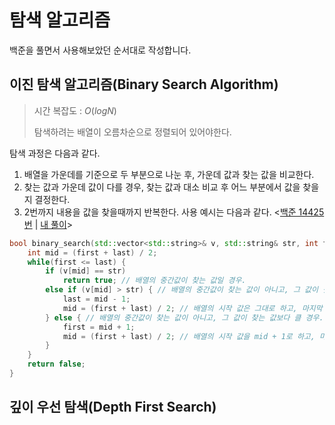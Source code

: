 탐색 알고리즘
=============
백준을 풀면서 사용해보았던 순서대로 작성합니다.

이진 탐색 알고리즘(Binary Search Algorithm)
-------------------------------------------
> 시간 복잡도 : $O(logN)$
> 
> 탐색하려는 배열이 오름차순으로 정렬되어 있어야한다.

탐색 과정은 다음과 같다.

1. 배열을 가운데를 기준으로 두 부분으로 나눈 후, 가운데 값과 찾는 값을 비교한다.
2. 찾는 값과 가운데 값이 다를 경우, 찾는 값과 대소 비교 후 어느 부분에서 값을 찾을지 결정한다.
3. 2번까지 내용을 값을 찾을때까지 반복한다.
사용 예시는 다음과 같다. <[백준 14425번](https://www.acmicpc.net/problem/14425) | [내 풀이](https://www.acmicpc.net/source/60915913)>
```c++
bool binary_search(std::vector<std::string>& v, std::string& str, int first, int last) {
    int mid = (first + last) / 2; 
    while(first <= last) {
        if (v[mid] == str) 
            return true; // 배열의 중간값이 찾는 값일 경우.
        else if (v[mid] > str) { // 배열의 중간값이 찾는 값이 아니고, 그 값이 찾는 값보다 작을 경우.
            last = mid - 1;
            mid = (first + last) / 2; // 배열의 시작 값은 그대로 하고, 마지막 값을 mid - 1로 변경 후 다시 시행. 
        } else { // 배열의 중간값이 찾는 값이 아니고, 그 값이 찾는 값보다 클 경우.
            first = mid + 1;
            mid = (first + last) / 2; // 배열의 시작 값을 mid + 1로 하고, 마지막 값은 그대로 둔 후 다시 시행.
        }
    }
    return false;
}
```

깊이 우선 탐색(Depth First Search)
----------------------------------
